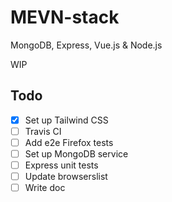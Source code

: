 # MEVN-stack

MongoDB, Express, Vue.js & Node.js

WIP

## Todo

- [x] Set up Tailwind CSS
- [ ] Travis CI
- [ ] Add e2e Firefox tests
- [ ] Set up MongoDB service
- [ ] Express unit tests
- [ ] Update browserslist
- [ ] Write doc
